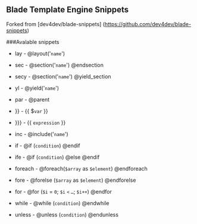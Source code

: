 ## Blade Template Engine Snippets
Forked from [dev4dev/blade-snippets] (https://github.com/dev4dev/blade-snippets)

###Avalable snippets
* lay - @layout('`name`')
* sec - @section('`name`') @endsection
* secy - @section('`name`') @yield_section
* yl - @yield('`name`')
* par - @parent
* }} - {{ $`var` }}
* }}} - {{ `expression` }}
* inc - @include('`name`')

* if - @if (`condition`) @endif
* ife - @if (`condition`) @else @endif
* foreach - @foreach(`$array` as `$element`) @endforeach
* fore - @forelse (`$array` as `$element`) @endforelse
* for - @for (`$i` = `0`; `$i` `<` `…`; `$i++`) @endfor
* while - @while (`condition`) @endwhile
* unless - @unless (`condition`) @endunless